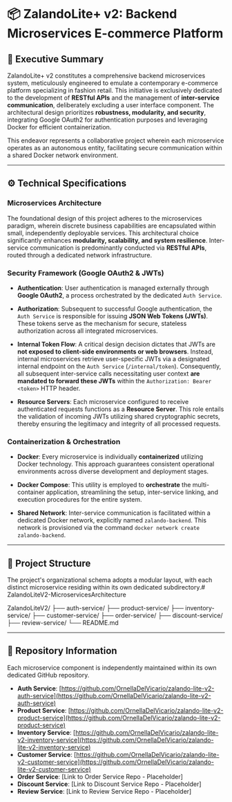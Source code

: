 # 📦 ZalandoLite+ v2: Backend Microservices E-commerce Platform

## 🚀 Executive Summary

ZalandoLite+ v2 constitutes a comprehensive backend microservices system, meticulously engineered to emulate a contemporary e-commerce platform specializing in fashion retail. This initiative is exclusively dedicated to the development of **RESTful APIs** and the management of **inter-service communication**, deliberately excluding a user interface component. The architectural design prioritizes **robustness, modularity, and security**, integrating Google OAuth2 for authentication purposes and leveraging Docker for efficient containerization.

This endeavor represents a collaborative project wherein each microservice operates as an autonomous entity, facilitating secure communication within a shared Docker network environment.

---

## ⚙️ Technical Specifications

### **Microservices Architecture**

The foundational design of this project adheres to the microservices paradigm, wherein discrete business capabilities are encapsulated within small, independently deployable services. This architectural choice significantly enhances **modularity, scalability, and system resilience**. Inter-service communication is predominantly conducted via **RESTful APIs**, routed through a dedicated network infrastructure.

### **Security Framework (Google OAuth2 & JWTs)**

* **Authentication**: User authentication is managed externally through **Google OAuth2**, a process orchestrated by the dedicated `Auth Service`.

* **Authorization**: Subsequent to successful Google authentication, the `Auth Service` is responsible for issuing **JSON Web Tokens (JWTs)**. These tokens serve as the mechanism for secure, stateless authorization across all integrated microservices.

* **Internal Token Flow**: A critical design decision dictates that JWTs are **not exposed to client-side environments or web browsers**. Instead, internal microservices retrieve user-specific JWTs via a designated internal endpoint on the `Auth Service` (`/internal/token`). Consequently, all subsequent inter-service calls necessitating user context **are mandated to forward these JWTs** within the `Authorization: Bearer <token>` HTTP header.

* **Resource Servers**: Each microservice configured to receive authenticated requests functions as a **Resource Server**. This role entails the validation of incoming JWTs utilizing shared cryptographic secrets, thereby ensuring the legitimacy and integrity of all processed requests.

### **Containerization & Orchestration**

* **Docker**: Every microservice is individually **containerized** utilizing Docker technology. This approach guarantees consistent operational environments across diverse development and deployment stages.

* **Docker Compose**: This utility is employed to **orchestrate** the multi-container application, streamlining the setup, inter-service linking, and execution procedures for the entire system.

* **Shared Network**: Inter-service communication is facilitated within a dedicated Docker network, explicitly named `zalando-backend`. This network is provisioned via the command `docker network create zalando-backend`.

---

## 📂 Project Structure

The project's organizational schema adopts a modular layout, with each distinct microservice residing within its own dedicated subdirectory.# ZalandoLiteV2-MicroservicesArchitecture

ZalandoLiteV2/
├── auth-service/
├── product-service/
├── inventory-service/
├── customer-service/
├── order-service/
├── discount-service/
├── review-service/
└── README.md

---

## 🔗 Repository Information

Each microservice component is independently maintained within its own dedicated GitHub repository.

* **Auth Service**: [https://github.com/OrnellaDelVicario/zalando-lite-v2-auth-service](https://github.com/OrnellaDelVicario/zalando-lite-v2-auth-service)
* **Product Service**: [https://github.com/OrnellaDelVicario/zalando-lite-v2-product-service](https://github.com/OrnellaDelVicario/zalando-lite-v2-product-service)
* **Inventory Service**: [https://github.com/OrnellaDelVicario/zalando-lite-v2-inventory-service](https://github.com/OrnellaDelVicario/zalando-lite-v2-inventory-service)
* **Customer Service**: [https://github.com/OrnellaDelVicario/zalando-lite-v2-customer-service](https://github.com/OrnellaDelVicario/zalando-lite-v2-customer-service)
* **Order Service**: [Link to Order Service Repo - Placeholder]
* **Discount Service**: [Link to Discount Service Repo - Placeholder]
* **Review Service**: [Link to Review Service Repo - Placeholder]





